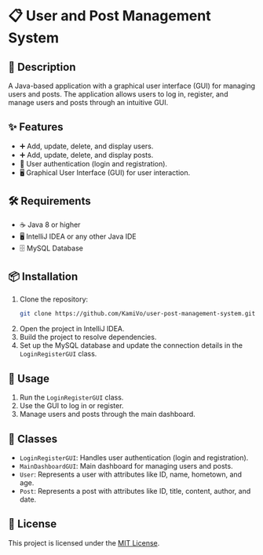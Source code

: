 # 📋 User and Post Management System

## 📖 Description
A Java-based application with a graphical user interface (GUI) for managing users and posts. The application allows users to log in, register, and manage users and posts through an intuitive GUI.

## ✨ Features
- ➕ Add, update, delete, and display users.
- ➕ Add, update, delete, and display posts.
- 🔐 User authentication (login and registration).
- 🖥️ Graphical User Interface (GUI) for user interaction.

## 🛠️ Requirements
- ☕ Java 8 or higher
- 🖥️ IntelliJ IDEA or any other Java IDE
- 🗄️ MySQL Database

## 📦 Installation
1. Clone the repository:
    ```sh
    git clone https://github.com/KamiVo/user-post-management-system.git
    ```
2. Open the project in IntelliJ IDEA.
3. Build the project to resolve dependencies.
4. Set up the MySQL database and update the connection details in the `LoginRegisterGUI` class.

## 🚀 Usage
1. Run the `LoginRegisterGUI` class.
2. Use the GUI to log in or register.
3. Manage users and posts through the main dashboard.

## 📂 Classes
- `LoginRegisterGUI`: Handles user authentication (login and registration).
- `MainDashboardGUI`: Main dashboard for managing users and posts.
- `User`: Represents a user with attributes like ID, name, hometown, and age.
- `Post`: Represents a post with attributes like ID, title, content, author, and date.

## 📄 License
This project is licensed under the [MIT License](LICENSE).